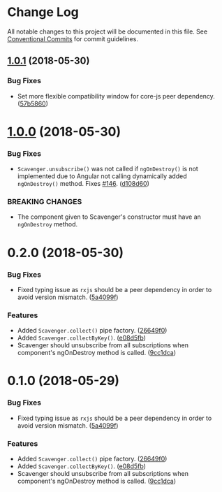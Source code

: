 # Change Log

All notable changes to this project will be documented in this file.
See [Conventional Commits](https://conventionalcommits.org) for commit guidelines.

<a name="1.0.1"></a>
## [1.0.1](https://github.com/wishtack/wishtack-steroids/compare/@wishtack/rx-scavenger@1.0.0...@wishtack/rx-scavenger@1.0.1) (2018-05-30)


### Bug Fixes

* Set more flexible compatibility window for core-js peer dependency. ([57b5860](https://github.com/wishtack/wishtack-steroids/commit/57b5860))




<a name="1.0.0"></a>
# [1.0.0](https://github.com/wishtack/wishtack-steroids/compare/@wishtack/rx-scavenger@0.2.0...@wishtack/rx-scavenger@1.0.0) (2018-05-30)


### Bug Fixes

* `Scavenger.unsubscribe()` was not called if `ngOnDestroy()` is not implemented due to Angular not calling dynamically added `ngOnDestroy()` method. Fixes [#146](https://github.com/wishtack/wishtack-steroids/issues/146). ([d108d60](https://github.com/wishtack/wishtack-steroids/commit/d108d60))


### BREAKING CHANGES

* The component given to Scavenger's constructor must have an `ngOnDestroy` method.




<a name="0.2.0"></a>
# 0.2.0 (2018-05-30)


### Bug Fixes

* Fixed typing issue as `rxjs` should be a peer dependency in order to avoid version mismatch. ([5a4099f](https://github.com/wishtack/wishtack-steroids/commit/5a4099f))


### Features

* Added `Scavenger.collect()` pipe factory. ([26649f0](https://github.com/wishtack/wishtack-steroids/commit/26649f0))
* Added `Scavenger.collectByKey()`. ([e08d5fb](https://github.com/wishtack/wishtack-steroids/commit/e08d5fb))
* Scavenger should unsubscribe from all subscriptions when component's ngOnDestroy method is called. ([9cc1dca](https://github.com/wishtack/wishtack-steroids/commit/9cc1dca))




<a name="0.1.0"></a>
# 0.1.0 (2018-05-29)


### Bug Fixes

* Fixed typing issue as `rxjs` should be a peer dependency in order to avoid version mismatch. ([5a4099f](https://github.com/wishtack/wishtack-steroids/commit/5a4099f))


### Features

* Added `Scavenger.collect()` pipe factory. ([26649f0](https://github.com/wishtack/wishtack-steroids/commit/26649f0))
* Added `Scavenger.collectByKey()`. ([e08d5fb](https://github.com/wishtack/wishtack-steroids/commit/e08d5fb))
* Scavenger should unsubscribe from all subscriptions when component's ngOnDestroy method is called. ([9cc1dca](https://github.com/wishtack/wishtack-steroids/commit/9cc1dca))
